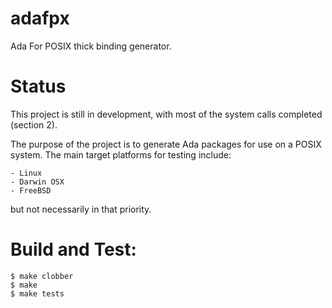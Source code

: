 adafpx
======

Ada For POSIX thick binding generator.

Status
======

This project is still in development, with most of the system
calls completed (section 2).

The purpose of the project is to generate Ada packages for
use on a POSIX system. The main target platforms for testing
include:

	- Linux
	- Darwin OSX
	- FreeBSD

but not necessarily in that priority.


Build and Test:
===============

    $ make clobber
    $ make
    $ make tests
